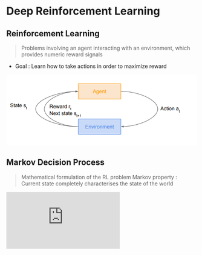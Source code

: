 # Deep Reinforcement Learning
## Reinforcement Learning
> Problems involving an agent interacting with an environment, which provides numeric reward signals
* Goal : Learn how to take actions in order to maximize reward

![graph](../img/RL_graph.PNG)

## Markov Decision Process
> Mathematical formulation of the RL problem
> Markov property : Current state completely characterises the state of the world
> 
![equation](https://latex.codecogs.com/gif.latex?%5C%5C%5Ctextrm%7BDefined%20by%20%3A%20%7D%5C%2C%28%5Cmathcal%7BS%7D%2C%20%5Cmathcal%7BA%7D%2C%20%5Cmathcal%7BR%7D%2C%20%5Cmathbb%7BP%7D%2C%20%5Cgamma%29%5C%5C%20%5Cmathcal%7BS%7D%20%3A%20%5Ctextrm%7Bsef%20of%20possible%20states%7D%20%5C%5C%20%5Cmathcal%7BA%7D%20%3A%20%5Ctextrm%7Bsef%20of%20possible%20actions%7D%20%5C%5C%20%5Cmathcal%7BR%7D%20%3A%20%5Ctextrm%7Bdistribution%20of%20reward%20given%20%28state%2C%20action%29%20pair%7D%20%5C%5C%20%5Cmathbb%7BP%7D%20%3A%20%5Ctextrm%7Btransition%20probability%20i.e.%20distribution%20over%20next%20state%20given%20%28state%2C%20action%29%20pair%7D%20%5C%5C%20%5Cgamma%20%3A%20%5Ctextrm%7Bdiscount%20factor%7D)

<!--stackedit_data:
eyJoaXN0b3J5IjpbMTY5MTIyOTE5OCwtMTgxMTA4MjIxNywyMz
M4NzI4MTBdfQ==
-->
